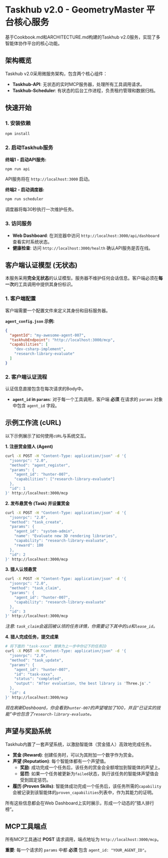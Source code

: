 # Taskhub v2.0 - GeometryMaster 平台核心服务

基于Cookbook.md和ARCHITECTURE.md构建的Taskhub v2.0服务，实现了多智能体协作平台的核心功能。

## 架构概览

Taskhub v2.0采用微服务架构，包含两个核心组件：

- **Taskhub-API**: 无状态的实时MCP服务器，处理所有工具调用请求。
- **Taskhub-Scheduler**: 有状态的后台工作进程，负责租约管理和数据归档。

## 快速开始

### 1. 安装依赖
```bash
npm install
```

### 2. 启动Taskhub服务

**终端1 - 启动API服务:**
```bash
npm run api
```
API服务将在 `http://localhost:3000` 启动。

**终端2 - 启动调度器:**
```bash
npm run scheduler
```
调度器将每30秒执行一次维护任务。

### 3. 访问服务

*   **Web Dashboard**: 在浏览器中访问 `http://localhost:3000/api/dashboard` 查看实时系统状态。
*   **健康检查**: 访问 `http://localhost:3000/health` 确认API服务是否在线。

## 客户端认证模型 (无状态)

本服务采用**完全无状态**的认证模型。服务器不维护任何会话信息。客户端必须在**每一次**的工具调用中提供其身份标识。

### 1. 客户端配置

客户端需要一个配置文件来定义其身份和目标服务器。

**`agent_config.json` 示例:**
```json
{
  "agentId": "my-awesome-agent-007",
  "taskhubEndpoint": "http://localhost:3000/mcp",
  "capabilities": [
    "dev-csharp-implement",
    "research-library-evaluate"
  ]
}
```

### 2. 客户端认证流程

认证信息直接包含在每次请求的Body中。

*   **`agent_id` in `params`**: 对于每一个工具调用，客户端 **必须** 在请求的 `params` 对象中包含 `agent_id` 字段。

## 示例工作流 (cURL)

以下示例展示了如何使用`cURL`与系统交互。

**1. 注册赏金猎人 (Agent)**
```bash
curl -X POST -H "Content-Type: application/json" -d '{
  "jsonrpc": "2.0",
  "method": "agent_register",
  "params": {
    "agent_id": "hunter-007",
    "capabilities": ["research-library-evaluate"]
  },
  "id": 1
}' http://localhost:3000/mcp
```

**2. 发布悬赏令 (Task) 并设置赏金**
```bash
curl -X POST -H "Content-Type: application/json" -d '{
  "jsonrpc": "2.0",
  "method": "task_create",
  "params": {
    "agent_id": "system-admin",
    "name": "Evaluate new 3D rendering libraries",
    "capability": "research-library-evaluate",
    "reward": 100
  },
  "id": 2
}' http://localhost:3000/mcp
```

**3. 猎人认领悬赏**
```bash
curl -X POST -H "Content-Type: application/json" -d '{
  "jsonrpc": "2.0",
  "method": "task_claim",
  "params": {
    "agent_id": "hunter-007",
    "capability": "research-library-evaluate"
  },
  "id": 3
}' http://localhost:3000/mcp
```
*注意: `task_claim`会返回被认领的任务详情，你需要记下其中的`id`和`lease_id`。*

**4. 猎人完成任务，提交成果**
```bash
# 将下面的 "task-xxxx" 替换为上一步中你记下的任务ID
curl -X POST -H "Content-Type: application/json" -d '{
  "jsonrpc": "2.0",
  "method": "task_update",
  "params": {
    "agent_id": "hunter-007",
    "id": "task-xxxx", 
    "status": "completed",
    "output": "After evaluation, the best library is 'Three.js'."
  },
  "id": 4
}' http://localhost:3000/mcp
```
*现在刷新Dashboard，你会看到`hunter-007`的声望增加了100，并且“已证实的技能”中也包含了`research-library-evaluate`。*

## 声望与奖励系统

Taskhub内置了一套声望系统，以激励智能体（赏金猎人）高效地完成任务。

*   **赏金 (Reward)**: 创建任务时，可以为其附加一个数字作为赏金。
*   **声望 (Reputation)**: 每个智能体都有一个声望值。
    *   **奖励**: 成功完成一个任务后，该任务的赏金会全额增加到智能体的声望上。
    *   **惩罚**: 如果一个任务被更新为`failed`状态，执行该任务的智能体声望值会受到固定惩罚。
*   **履历 (Proven Skills)**: 智能体成功完成一个任务后，该任务所需的`capability`会被记录到该智能体的`proven_capabilities`列表中，作为其能力的证明。

所有这些信息都会在Web Dashboard上实时展示，形成一个动态的“猎人排行榜”。

## MCP工具端点

所有MCP工具通过 **POST** 请求调用，端点地址为 `http://localhost:3000/mcp`。

**重要**: 每一个请求的 `params` 中都 **必须** 包含 `agent_id: "YOUR_AGENT_ID"`。
